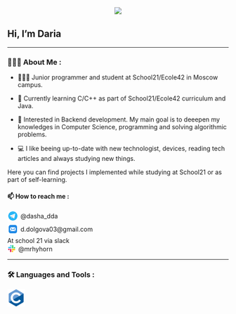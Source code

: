 <div id="header" align="center">
 <!--- src:https://media.giphy.com/media/1sgetPM00wWqJpVUTl/giphy.gif ---->
<img src="https://github.com/D-Dashka/D-Dashka/blob/main/imgs/coding_in_progress_git.gif" width="300">
</div>

## Hi, I’m Daria

<hr>

### 👩🏻‍💻 About Me :

- 👩🏻‍🎓 Junior programmer and student at School21/Ecole42 in Moscow campus.

- 👀 Currently learning C/C++ as part of School21/Ecole42 curriculum and Java.

- 🎯 Interested in Backend development. My main goal is to deeepen my knowledges in Computer Science, programming and solving algorithmic problems.

- 💻 I like beeing up-to-date with new technologist, devices, reading tech articles and always studying new things. 

Here you can find projects I implemented while studying at School21 or as part of self-learning.

#### 📫 How to reach me :

<!--- src:https://icons8.com/ ---->

<div>
  <div style="display: flex; align-items: center; margin-bottom: 5px">
    <img src="imgs/telegram.svg" width="25" style="padding-right: 5px">
    <a href="https://t.me/dasha_dda" style="text-decoration: none">
    @dasha_dda
    </a>
  </div>
  <div style="display: flex; align-items: center; margin-bottom: 5px">
    <img src="imgs/mail.svg" width="25" style="padding-right: 5px">
    <a href="mailto:d.dolgova03@gmail.com" style="text-decoration: none">
    d.dolgova03@gmail.com
    </a>
  </div>
  At school 21 via slack
  <div style="display: flex; align-items: center; margin-bottom: 5px">
    <img src="imgs/slack-new.svg" width="20" style="padding-right: 5px">
    <span> @mrhyhorn </span>
  </div>
</div>

<hr>

### 🛠 Languages and Tools :

<div>
  <img src="https://github.com/devicons/devicon/blob/master/icons/c/c-original.svg" title="C" alt="C" width="40" height="40"/>&nbsp;
</div>
<!---
D-Dashka/D-Dashka is a ✨ special ✨ repository because its `README.md` (this file) appears on your GitHub profile.
You can click the Preview link to take a look at your changes.
--->

